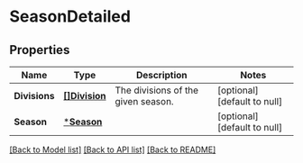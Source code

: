# SeasonDetailed

## Properties
Name | Type | Description | Notes
------------ | ------------- | ------------- | -------------
**Divisions** | [**[]Division**](Division.md) | The divisions of the given season. | [optional] [default to null]
**Season** | [***Season**](Season.md) |  | [optional] [default to null]

[[Back to Model list]](../README.md#documentation-for-models) [[Back to API list]](../README.md#documentation-for-api-endpoints) [[Back to README]](../README.md)


